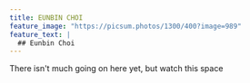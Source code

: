 ```yaml
---
title: EUNBIN CHOI
feature_image: "https://picsum.photos/1300/400?image=989"
feature_text: |
  ## Eunbin Choi
---
```


There isn't much going on here yet, but watch this space
